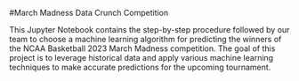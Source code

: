 #March Madness Data Crunch Competition 

This Jupyter Notebook contains the step-by-step procedure followed by our team to choose a machine learning algorithm for predicting the winners of the NCAA Basketball 2023 March Madness competition. 
The goal of this project is to leverage historical data and apply various machine learning techniques to make accurate predictions for the upcoming tournament.

